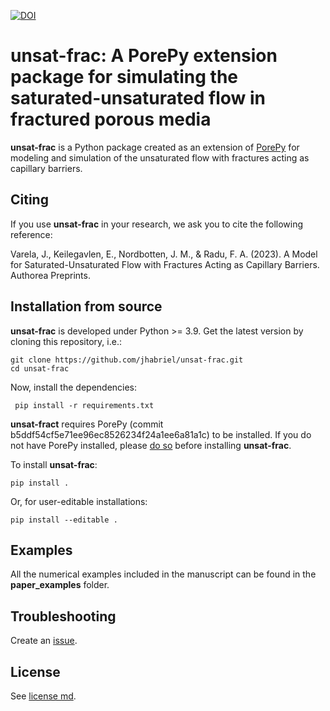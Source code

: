 [![DOI](https://zenodo.org/badge/333197352.svg)](https://zenodo.org/badge/latestdoi/333197352)

# unsat-frac: A PorePy extension package for simulating the saturated-unsaturated flow in fractured porous media

**unsat-frac** is a Python package created as an extension of [PorePy](https://github.com/pmgbergen/porepy) for modeling and simulation of the unsaturated 
flow with fractures acting as capillary barriers.

## Citing

If you use **unsat-frac** in your research, we ask you to cite the following reference:

Varela, J., Keilegavlen, E., Nordbotten, J. M., & Radu, F. A. (2023). A Model for Saturated-Unsaturated Flow with Fractures Acting as Capillary Barriers. Authorea Preprints.

## Installation from source

**unsat-frac** is developed under Python >= 3.9. Get the latest version by cloning this repository, i.e.:

    git clone https://github.com/jhabriel/unsat-frac.git
    cd unsat-frac

Now, install the dependencies:

     pip install -r requirements.txt

**unsat-fract** requires PorePy (commit b5ddf54cf5e71ee96ec8526234f24a1ee6a81a1c)
to be installed. If you do not have PorePy installed, please 
[do so](https://github.com/pmgbergen/porepy/blob/develop/Install.md) before installing **unsat-frac**.

To install **unsat-frac**:

    pip install .

Or, for user-editable installations:

    pip install --editable .

## Examples

All the numerical examples included in the manuscript can be found in the **paper_examples** folder.

## Troubleshooting
Create an [issue](https://github.com/jhabriel/unsat-frac).

## License
See [license md](./LICENSE.md).
